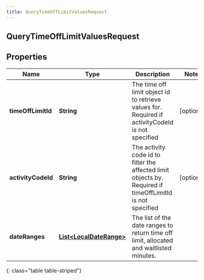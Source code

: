 ```yaml
---
title: QueryTimeOffLimitValuesRequest
---
```


## QueryTimeOffLimitValuesRequest

## Properties

| Name               | Type                                                                     | Description                                                                                               | Notes      |
| ------------------ | ------------------------------------------------------------------------ | --------------------------------------------------------------------------------------------------------- | ---------- |
| **timeOffLimitId** | <!----><!---->**String**<!---->                                          | The time off limit object id to retrieve values for. Required if activityCodeId is not specified          | [optional] |
| **activityCodeId** | <!----><!---->**String**<!---->                                          | The activity code id to filter the affected limit objects by. Required if timeOffLimitId is not specified | [optional] |
| **dateRanges**     | <!----><!---->[**List&lt;LocalDateRange&gt;**](LocalDateRange.md)<!----> | The list of the date ranges to return time off limit, allocated and waitlisted minutes.                   |            |

{: class="table table-striped"}
